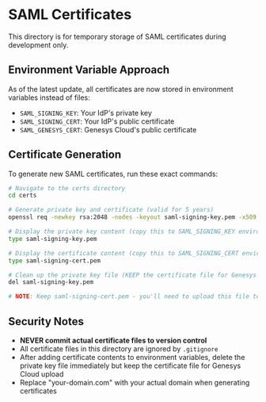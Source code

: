 # SAML Certificates

This directory is for temporary storage of SAML certificates during development only.

## Environment Variable Approach

As of the latest update, all certificates are now stored in environment variables instead of files:

- `SAML_SIGNING_KEY`: Your IdP's private key
- `SAML_SIGNING_CERT`: Your IdP's public certificate
- `SAML_GENESYS_CERT`: Genesys Cloud's public certificate

## Certificate Generation

To generate new SAML certificates, run these exact commands:

```bash
# Navigate to the certs directory
cd certs

# Generate private key and certificate (valid for 5 years)
openssl req -newkey rsa:2048 -nodes -keyout saml-signing-key.pem -x509 -days 1825 -out saml-signing-cert.pem -subj "/CN=your-domain.com"

# Display the private key content (copy this to SAML_SIGNING_KEY environment variable)
type saml-signing-key.pem

# Display the certificate content (copy this to SAML_SIGNING_CERT environment variable)
type saml-signing-cert.pem

# Clean up the private key file (KEEP the certificate file for Genesys Cloud upload)
del saml-signing-key.pem

# NOTE: Keep saml-signing-cert.pem - you'll need to upload this file to Genesys Cloud UI (Generic SSO config)
```

## Security Notes

- **NEVER commit actual certificate files to version control**
- All certificate files in this directory are ignored by `.gitignore`
- After adding certificate contents to environment variables, delete the private key file immediately but keep the certificate file for Genesys Cloud upload
- Replace "your-domain.com" with your actual domain when generating certificates 

